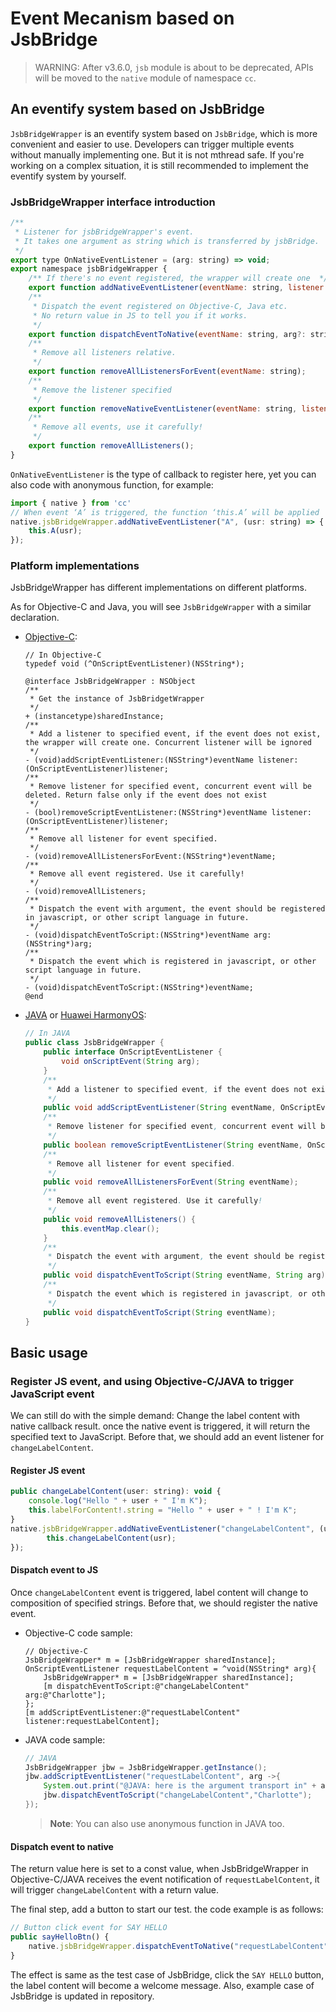 # Event Mecanism based on JsbBridge

> WARNING: After v3.6.0, `jsb` module is about to be deprecated, APIs will be moved to the `native` module of namespace `cc`.

## An eventify system based on JsbBridge

`JsbBridgeWrapper` is an eventify system based on `JsbBridge`, which is more convenient and easier to use. Developers can trigger multiple events without manually implementing one. But it is not mthread safe. If you're working on a complex situation, it is still recommended to implement the eventify system by yourself.

### JsbBridgeWrapper interface introduction

```js
/**
 * Listener for jsbBridgeWrapper's event.
 * It takes one argument as string which is transferred by jsbBridge.
 */
export type OnNativeEventListener = (arg: string) => void;
export namespace jsbBridgeWrapper {
    /** If there's no event registered, the wrapper will create one  */
    export function addNativeEventListener(eventName: string, listener: OnNativeEventListener);
    /**
     * Dispatch the event registered on Objective-C, Java etc.
     * No return value in JS to tell you if it works.
     */
    export function dispatchEventToNative(eventName: string, arg?: string);
    /**
     * Remove all listeners relative.
     */
    export function removeAllListenersForEvent(eventName: string);
    /**
     * Remove the listener specified
     */
    export function removeNativeEventListener(eventName: string, listener: OnNativeEventListener);
    /**
     * Remove all events, use it carefully!
     */
    export function removeAllListeners();
}
```

`OnNativeEventListener` is the type of callback to register here, yet you can also code with anonymous function, for example:

```js
import { native } from 'cc'
// When event ‘A’ is triggered, the function ‘this.A’ will be applied
native.jsbBridgeWrapper.addNativeEventListener("A", (usr: string) => {
    this.A(usr);
});
```

### Platform implementations

JsbBridgeWrapper has different implementations on different platforms.

As for Objective-C and Java, you will see `JsbBridgeWrapper` with a similar declaration.

- [Objective-C](https://github.com/cocos/cocos-engine/blob/v3.5.0/native/cocos/platform/apple/JsbBridgeWrapper.h):

    ```objc
    // In Objective-C
    typedef void (^OnScriptEventListener)(NSString*);

    @interface JsbBridgeWrapper : NSObject
    /**
     * Get the instance of JsbBridgetWrapper
     */
    + (instancetype)sharedInstance;
    /**
     * Add a listener to specified event, if the event does not exist, the wrapper will create one. Concurrent listener will be ignored
     */
    - (void)addScriptEventListener:(NSString*)eventName listener:(OnScriptEventListener)listener;
    /**
     * Remove listener for specified event, concurrent event will be deleted. Return false only if the event does not exist
     */
    - (bool)removeScriptEventListener:(NSString*)eventName listener:(OnScriptEventListener)listener;
    /**
     * Remove all listener for event specified.
     */
    - (void)removeAllListenersForEvent:(NSString*)eventName;
    /**
     * Remove all event registered. Use it carefully!
     */
    - (void)removeAllListeners;
    /**
     * Dispatch the event with argument, the event should be registered in javascript, or other script language in future.
     */
    - (void)dispatchEventToScript:(NSString*)eventName arg:(NSString*)arg;
    /**
     * Dispatch the event which is registered in javascript, or other script language in future.
     */
    - (void)dispatchEventToScript:(NSString*)eventName;
    @end

    ```
- [JAVA](https://github.com/cocos/cocos-engine/blob/v3.5.0/native/cocos/platform/android/java/src/com/cocos/lib/JsbBridgeWrapper.java) or [Huawei HarmonyOS](https://github.com/cocos/cocos-engine/blob/v3.5.0/native/cocos/platform/ohos/libcocos/src/main/java/com/cocos/lib/JsbBridgeWrapper.java):

    ```JAVA
    // In JAVA
    public class JsbBridgeWrapper {
        public interface OnScriptEventListener {
            void onScriptEvent(String arg);
        }
        /**
         * Add a listener to specified event, if the event does not exist, the wrapper will create one. Concurrent listener will be ignored
         */
        public void addScriptEventListener(String eventName, OnScriptEventListener listener);
        /**
         * Remove listener for specified event, concurrent event will be deleted. Return false only if the event does not exist
         */
        public boolean removeScriptEventListener(String eventName, OnScriptEventListener listener);
        /**
         * Remove all listener for event specified.
         */
        public void removeAllListenersForEvent(String eventName);
        /**
         * Remove all event registered. Use it carefully!
         */
        public void removeAllListeners() {
            this.eventMap.clear();
        }
        /**
         * Dispatch the event with argument, the event should be registered in javascript, or other script language in future.
         */
        public void dispatchEventToScript(String eventName, String arg);
        /**
         * Dispatch the event which is registered in javascript, or other script language in future.
         */
        public void dispatchEventToScript(String eventName);
    }
    ```

## Basic usage

### Register JS event, and using Objective-C/JAVA to trigger JavaScript event

We can still do with the simple demand: Change the label content with native callback result. once the native event is triggered, it will return the specified text to JavaScript. Before that, we should add an event listener for `changeLabelContent`.

#### Register JS event

```js
public changeLabelContent(user: string): void {
    console.log("Hello " + user + " I'm K");
    this.labelForContent!.string = "Hello " + user + " ! I'm K";
}
native.jsbBridgeWrapper.addNativeEventListener("changeLabelContent", (usr: string) => {
        this.changeLabelContent(usr);
});
```

#### Dispatch event to JS 

Once `changeLabelContent` event is triggered, label content will change to composition of specified strings. Before that, we should register the native event.

- Objective-C code sample:

    ```Objc
    // Objective-C
    JsbBridgeWrapper* m = [JsbBridgeWrapper sharedInstance];
    OnScriptEventListener requestLabelContent = ^void(NSString* arg){
        JsbBridgeWrapper* m = [JsbBridgeWrapper sharedInstance];
        [m dispatchEventToScript:@"changeLabelContent" arg:@"Charlotte"];
    };
    [m addScriptEventListener:@"requestLabelContent" listener:requestLabelContent];
    ```

- JAVA code sample:

    ```JAVA
    // JAVA
    JsbBridgeWrapper jbw = JsbBridgeWrapper.getInstance();
    jbw.addScriptEventListener("requestLabelContent", arg ->{
        System.out.print("@JAVA: here is the argument transport in" + arg);
        jbw.dispatchEventToScript("changeLabelContent","Charlotte");
    });
    ```

    > **Note**: You can also use anonymous function in JAVA too.

#### Dispatch event to native

The return value here is set to a const value, when JsbBridgeWrapper in Objective-C/JAVA receives the event notification of `requestLabelContent`, it will trigger `changeLabelContent` with a return value.

The final step, add a button to start our test. the code example is as follows:

```js
// Button click event for SAY HELLO
public sayHelloBtn() {
    native.jsbBridgeWrapper.dispatchEventToNative("requestLabelContent");
}
```

The effect is same as the test case of JsbBridge, click the `SAY HELLO` button, the label content will become a welcome message. Also, example case of JsbBridge is updated in repository.
